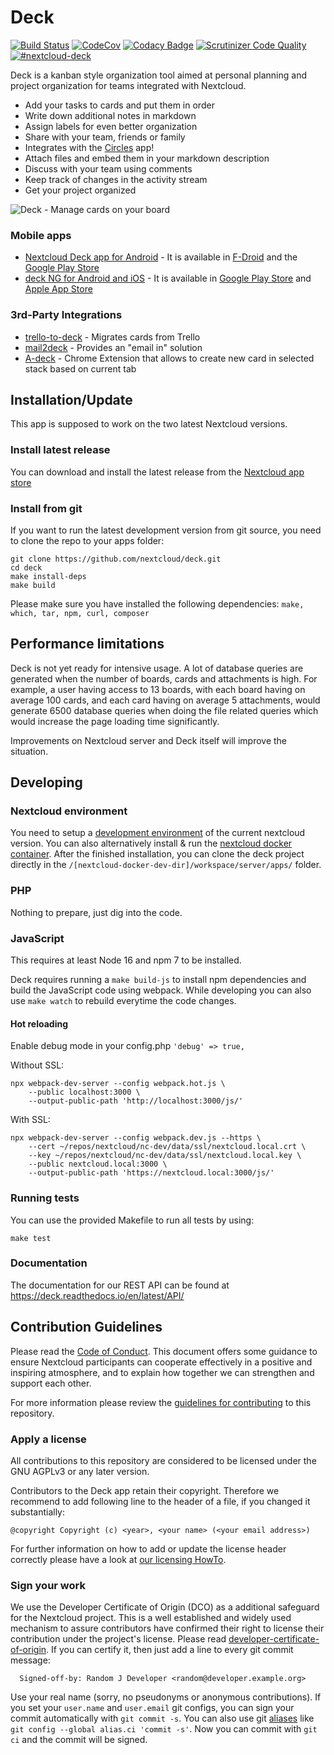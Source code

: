 # Deck

[![Build Status](https://travis-ci.org/nextcloud/deck.svg?branch=main)](https://travis-ci.org/nextcloud/deck) [![CodeCov](https://codecov.io/github/nextcloud/deck/coverage.svg?branch=main)](https://codecov.io/github/nextcloud/deck) [![Codacy Badge](https://api.codacy.com/project/badge/Grade/e403f723f42a4abd93b2cfe36cbd7eee)](https://www.codacy.com/app/juliushaertl/deck?utm_source=github.com&amp;utm_medium=referral&amp;utm_content=nextcloud/deck&amp;utm_campaign=Badge_Grade) [![Scrutinizer Code Quality](https://scrutinizer-ci.com/g/nextcloud/deck/badges/quality-score.png?b=main)](https://scrutinizer-ci.com/g/nextcloud/deck/?branch=main) [![#nextcloud-deck](https://img.shields.io/badge/IRC-%23nextcloud--deck%20on%20freenode-blue.svg)](https://webchat.freenode.net/?channels=nextcloud-deck)


Deck is a kanban style organization tool aimed at personal planning and project organization for teams integrated with Nextcloud.

- Add your tasks to cards and put them in order
- Write down additional notes in markdown
- Assign labels for even better organization
- Share with your team, friends or family
- Integrates with the [Circles](https://github.com/nextcloud/circles) app!
- Attach files and embed them in your markdown description
- Discuss with your team using comments
- Keep track of changes in the activity stream
- Get your project organized

![Deck - Manage cards on your board](http://download.bitgrid.net/nextcloud/deck/screenshots/1.0/Deck-2.png)

### Mobile apps

- [Nextcloud Deck app for Android](https://github.com/stefan-niedermann/nextcloud-deck) - It is available in [F-Droid](https://f-droid.org/de/packages/it.niedermann.nextcloud.deck/) and the [Google Play Store](https://play.google.com/store/apps/details?id=it.niedermann.nextcloud.deck.play)
- [deck NG for Android and iOS](https://github.com/meltzow/deck-ng) - It is available in [Google Play Store](https://play.google.com/store/apps/details?id=net.meltzow.deckng) and [Apple App Store](https://apps.apple.com/us/app/deck-ng/id6443334702)

### 3rd-Party Integrations

- [trello-to-deck](https://github.com/maxammann/trello-to-deck) - Migrates cards from Trello
- [mail2deck](https://github.com/newroco/mail2deck) - Provides an "email in" solution
- [A-deck](https://github.com/leoossa/A-deck) - Chrome Extension that allows to create new card in selected stack based on current tab

## Installation/Update

This app is supposed to work on the two latest Nextcloud versions.

### Install latest release

You can download and install the latest release from the [Nextcloud app store](https://apps.nextcloud.com/apps/deck)

### Install from git

If you want to run the latest development version from git source, you need to clone the repo to your apps folder:

```
git clone https://github.com/nextcloud/deck.git
cd deck
make install-deps
make build
```

Please make sure you have installed the following dependencies: `make, which, tar, npm, curl, composer`

## Performance limitations

Deck is not yet ready for intensive usage.
A lot of database queries are generated when the number of boards, cards and attachments is high.
For example, a user having access to 13 boards, with each board having on average 100 cards,
and each card having on average 5 attachments,
would generate 6500 database queries when doing the file related queries
which would increase the page loading time significantly.

Improvements on Nextcloud server and Deck itself will improve the situation.

## Developing

### Nextcloud environment

You need to setup a [development environment](https://docs.nextcloud.com/server/latest/developer_manual//getting_started/devenv.html) of the current nextcloud version. You can also alternatively install & run the [nextcloud docker container](https://github.com/juliushaertl/nextcloud-docker-dev).
After the finished installation, you can clone the deck project directly in the `/[nextcloud-docker-dev-dir]/workspace/server/apps/` folder. 

### PHP

Nothing to prepare, just dig into the code.

### JavaScript

This requires at least Node 16 and npm 7 to be installed.

Deck requires running a `make build-js` to install npm dependencies and build the JavaScript code using webpack. While developing you can also use `make watch` to rebuild everytime the code changes.

#### Hot reloading

Enable debug mode in your config.php `'debug' => true,`

Without SSL:
```
npx webpack-dev-server --config webpack.hot.js \
    --public localhost:3000 \
    --output-public-path 'http://localhost:3000/js/'
```

With SSL:
```
npx webpack-dev-server --config webpack.dev.js --https \
	--cert ~/repos/nextcloud/nc-dev/data/ssl/nextcloud.local.crt \
    --key ~/repos/nextcloud/nc-dev/data/ssl/nextcloud.local.key \
    --public nextcloud.local:3000 \
    --output-public-path 'https://nextcloud.local:3000/js/'
```


### Running tests
You can use the provided Makefile to run all tests by using:

    make test

### Documentation

The documentation for our REST API can be found at https://deck.readthedocs.io/en/latest/API/

## Contribution Guidelines

Please read the [Code of Conduct](https://nextcloud.com/community/code-of-conduct/). This document offers some guidance to ensure Nextcloud participants can cooperate effectively in a positive and inspiring atmosphere, and to explain how together we can strengthen and support each other.

For more information please review the [guidelines for contributing](https://github.com/nextcloud/server/blob/master/.github/CONTRIBUTING.md) to this repository.

### Apply a license

All contributions to this repository are considered to be licensed under
the GNU AGPLv3 or any later version.

Contributors to the Deck app retain their copyright. Therefore we recommend
to add following line to the header of a file, if you changed it substantially:

```
@copyright Copyright (c) <year>, <your name> (<your email address>)
```

For further information on how to add or update the license header correctly please have a look at [our licensing HowTo][applyalicense].

### Sign your work

We use the Developer Certificate of Origin (DCO) as a additional safeguard
for the Nextcloud project. This is a well established and widely used
mechanism to assure contributors have confirmed their right to license
their contribution under the project's license.
Please read [developer-certificate-of-origin][dcofile].
If you can certify it, then just add a line to every git commit message:

````
  Signed-off-by: Random J Developer <random@developer.example.org>
````

Use your real name (sorry, no pseudonyms or anonymous contributions).
If you set your `user.name` and `user.email` git configs, you can sign your
commit automatically with `git commit -s`. You can also use git [aliases](https://git-scm.com/book/tr/v2/Git-Basics-Git-Aliases)
like `git config --global alias.ci 'commit -s'`. Now you can commit with
`git ci` and the commit will be signed.

[dcofile]: https://github.com/nextcloud/server/blob/master/contribute/developer-certificate-of-origin
[applyalicense]: https://github.com/nextcloud/server/blob/master/contribute/HowToApplyALicense.md
